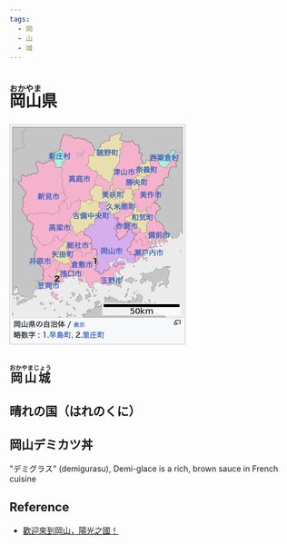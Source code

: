 ```yaml
---
tags:
  - 岡
  - 山
  - 城
---
```

# <ruby>岡山<rt>おかやま</rt>県</ruby>

[![map](岡山県.png)](https://ja.wikipedia.org/wiki/岡山県)



## <ruby>岡山城<rt>おかやまじょう</rt></ruby>

## 晴れの国（はれのくに）

## 岡山デミカツ丼

"デミグラス" (demigurasu), Demi-glace is a rich, brown sauce in French cuisine

## Reference

* [歡迎來到岡山，陽光之國！](https://www.okayama-japan.jp/tw)
